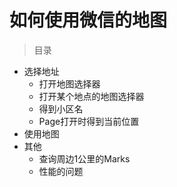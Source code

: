 # 如何使用微信的地图

> 目录

* 选择地址
    * 打开地图选择器
    * 打开某个地点的地图选择器
    * 得到小区名
    * Page打开时得到当前位置
* 使用地图
* 其他
    * 查询周边1公里的Marks
    * 性能的问题